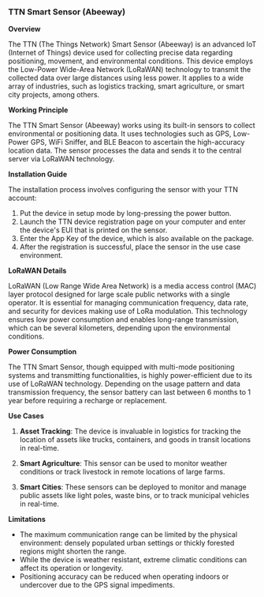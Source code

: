 ### TTN Smart Sensor (Abeeway)

**Overview**

The TTN (The Things Network) Smart Sensor (Abeeway) is an advanced IoT (Internet of Things) device used for collecting precise data regarding positioning, movement, and environmental conditions. This device employs the Low-Power Wide-Area Network (LoRaWAN) technology to transmit the collected data over large distances using less power. It applies to a wide array of industries, such as logistics tracking, smart agriculture, or smart city projects, among others.

**Working Principle**

The TTN Smart Sensor (Abeeway) works using its built-in sensors to collect environmental or positioning data. It uses technologies such as GPS, Low-Power GPS, WiFi Sniffer, and BLE Beacon to ascertain the high-accuracy location data. The sensor processes the data and sends it to the central server via LoRaWAN technology.

**Installation Guide**

The installation process involves configuring the sensor with your TTN account:

1. Put the device in setup mode by long-pressing the power button.
2. Launch the TTN device registration page on your computer and enter the device's EUI that is printed on the sensor.
3. Enter the App Key of the device, which is also available on the package.
4. After the registration is successful, place the sensor in the use case environment.

**LoRaWAN Details**

LoRaWAN (Low Range Wide Area Network) is a media access control (MAC) layer protocol designed for large scale public networks with a single operator. It is essential for managing communication frequency, data rate, and security for devices making use of LoRa modulation. This technology ensures low power consumption and enables long-range transmission, which can be several kilometers, depending upon the environmental conditions.

**Power Consumption**

The TTN Smart Sensor, though equipped with multi-mode positioning systems and transmitting functionalities, is highly power-efficient due to its use of LoRaWAN technology. Depending on the usage pattern and data transmission frequency, the sensor battery can last between 6 months to 1 year before requiring a recharge or replacement.

**Use Cases**

1. **Asset Tracking**: The device is invaluable in logistics for tracking the location of assets like trucks, containers, and goods in transit locations in real-time.

2. **Smart Agriculture**: This sensor can be used to monitor weather conditions or track livestock in remote locations of large farms.

3. **Smart Cities**: These sensors can be deployed to monitor and manage public assets like light poles, waste bins, or to track municipal vehicles in real-time.

**Limitations**

- The maximum communication range can be limited by the physical environment: densely populated urban settings or thickly forested regions might shorten the range.
- While the device is weather resistant, extreme climatic conditions can affect its operation or longevity.
- Positioning accuracy can be reduced when operating indoors or undercover due to the GPS signal impediments.